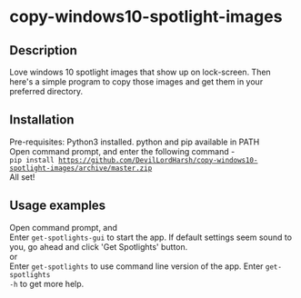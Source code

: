# copy-windows10-spotlight-images
## Description
Love windows 10 spotlight images that show up on lock-screen. Then here's a simple program to copy those images and get them in your preferred directory.

## Installation
Pre-requisites: Python3 installed. python and pip available in PATH<br>
Open command prompt, and enter the following command -<br>
<code>pip install https://github.com/DevilLordHarsh/copy-windows10-spotlight-images/archive/master.zip</code>
<br>All set!

## Usage examples
Open command prompt, and<br>
Enter <code>get-spotlights-gui</code> to start the app.
If default settings seem sound to you, go ahead and click 'Get Spotlights' button.
<br>or<br>
Enter <code>get-spotlights</code> to use command line version of the app. Enter <code>get-spotlights -h</code> to get more help.
